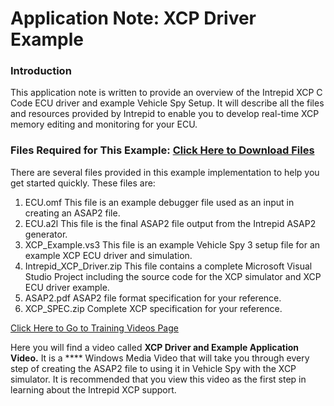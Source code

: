 # Application Note: XCP Driver Example

### Introduction

This application note is written to provide an overview of the Intrepid XCP C Code ECU driver and example Vehicle Spy Setup. It will describe all the files and resources provided by Intrepid to enable you to develop real-time XCP memory editing and monitoring for your ECU.

### Files Required for This Example: [Click Here to Download Files](https://cdn.intrepidcs.net/support/VehicleSpy/ICS\_XCP\_Driver\_And\_Example\_Setup.zip)

There are several files provided in this example implementation to help you get started quickly. These files are:

1. ECU.omf This file is an example debugger file used as an input in creating an ASAP2 file.
2. ECU.a2l This file is the final ASAP2 file output from the Intrepid ASAP2 generator.
3. XCP\_Example.vs3 This file is an example Vehicle Spy 3 setup file for an example XCP ECU driver and simulation.
4. Intrepid\_XCP\_Driver.zip This file contains a complete Microsoft Visual Studio Project including the source code for the XCP simulator and XCP ECU driver example.
5. ASAP2.pdf ASAP2 file format specification for your reference.
6. XCP\_SPEC.zip Complete XCP specification for your reference.

[Click Here to Go to Training Videos Page](https://intrepidcs.com/learning-center/videos/)

Here you will find a video called **XCP Driver and Example Application Video.** It is a **** Windows Media Video that will take you through every step of creating the ASAP2 file to using it in Vehicle Spy with the XCP simulator. It is recommended that you view this video as the first step in learning about the Intrepid XCP support.

